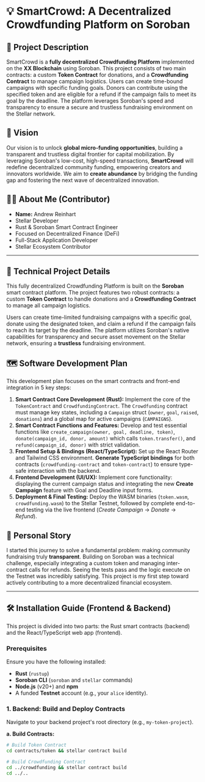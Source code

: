 # 💡 SmartCrowd: A Decentralized Crowdfunding Platform on Soroban

## 🚀 Project Description

SmartCrowd is a **fully decentralized Crowdfunding Platform** implemented on the **XX Blockchain** using Soroban. This project consists of two main contracts: a custom **Token Contract** for donations, and a **Crowdfunding Contract** to manage campaign logistics. Users can create time-bound campaigns with specific funding goals. Donors can contribute using the specified token and are eligible for a refund if the campaign fails to meet its goal by the deadline. The platform leverages Soroban's speed and transparency to ensure a secure and trustless fundraising environment on the Stellar network.

## 🎯 Vision

Our vision is to unlock **global micro-funding opportunities**, building a transparent and trustless digital frontier for capital mobilization. By leveraging Soroban's low-cost, high-speed transactions, **SmartCrowd** will redefine decentralized community funding, empowering creators and innovators worldwide. We aim to **create abundance** by bridging the funding gap and fostering the next wave of decentralized innovation.

## 🧑‍💻 About Me (Contributor)

* **Name:** Andrew Reinhart
* Stellar Developer
* Rust & Soroban Smart Contract Engineer
* Focused on Decentralized Finance (DeFi)
* Full-Stack Application Developer
* Stellar Ecosystem Contributor

---

## 🔧 Technical Project Details

This fully decentralized Crowdfunding Platform is built on the **Soroban** smart contract platform. The project features two robust contracts: a custom **Token Contract** to handle donations and a **Crowdfunding Contract** to manage all campaign logistics.

Users can create time-limited fundraising campaigns with a specific goal, donate using the designated token, and claim a refund if the campaign fails to reach its target by the deadline. The platform utilizes Soroban's native capabilities for transparency and secure asset movement on the Stellar network, ensuring a **trustless** fundraising environment.

## 🗺️ Software Development Plan

This development plan focuses on the smart contracts and front-end integration in 5 key steps:

1.  **Smart Contract Core Development (Rust):** Implement the core of the `TokenContract` and `CrowdfundingContract`. The `Crowdfunding` contract must manage key states, including a `Campaign` struct (`owner`, `goal`, `raised`, `donations`) and a global map for active campaigns (`CAMPAIGNS`).
2.  **Smart Contract Functions and Features:** Develop and test essential functions like `create_campaign(owner, goal, deadline, token)`, `donate(campaign_id, donor, amount)` which calls `token.transfer()`, and `refund(campaign_id, donor)` with strict validation.
3.  **Frontend Setup & Bindings (React/TypeScript):** Set up the React Router and Tailwind CSS environment. **Generate TypeScript bindings** for both contracts (`crowdfunding-contract` and `token-contract`) to ensure type-safe interaction with the backend.
4.  **Frontend Development (UI/UX):** Implement core functionality: displaying the current campaign status and integrating the new **Create Campaign** feature with Goal and Deadline input forms.
5.  **Deployment & Final Testing:** Deploy the WASM binaries (`token.wasm`, `crowdfunding.wasm`) to the Stellar Testnet, followed by complete end-to-end testing via the live frontend (*Create Campaign* -> *Donate* -> *Refund*).

## 💬 Personal Story

I started this journey to solve a fundamental problem: making community fundraising truly **transparent**. Building on Soroban was a technical challenge, especially integrating a custom token and managing inter-contract calls for refunds. Seeing the tests pass and the logic execute on the Testnet was incredibly satisfying. This project is my first step toward actively contributing to a more decentralized financial ecosystem.

---

## 🛠️ Installation Guide (Frontend & Backend)

This project is divided into two parts: the Rust smart contracts (backend) and the React/TypeScript web app (frontend).

### Prerequisites

Ensure you have the following installed:

* **Rust** (`rustup`)
* **Soroban CLI** (`soroban` and `stellar` commands)
* **Node.js** (v20+) and **npm**
* A funded **Testnet** account (e.g., your `alice` identity).

### 1. Backend: Build and Deploy Contracts

Navigate to your backend project's root directory (e.g., `my-token-project`).

**a. Build Contracts:**

```bash
# Build Token Contract
cd contracts/token && stellar contract build

# Build Crowdfunding Contract
cd ../crowdfunding && stellar contract build
cd ../..
